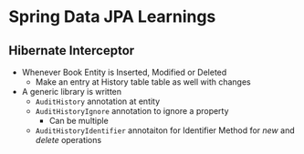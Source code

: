 # Spring Data JPA Learnings

## Hibernate Interceptor

* Whenever Book Entity is Inserted, Modified or Deleted 
  * Make an entry at History table table as well with changes
* A generic library is written
  * `AuditHistory` annotation at entity
  * `AuditHistoryIgnore` annotation to ignore a property
    * Can be multiple
  * `AuditHistoryIdentifier` annotaiton for Identifier Method for *new* and *delete* operations